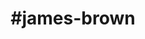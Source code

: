 ---
title: "#james-brown"
hashtag: "james-brown"
tags:
  - American
  - Singer
  - Dancer
  - Musician
  - Human Being
---
